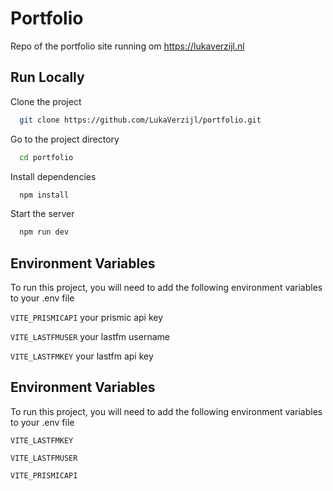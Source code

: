 
# Portfolio

Repo of the portfolio site running om https://lukaverzijl.nl




## Run Locally

Clone the project

```bash
  git clone https://github.com/LukaVerzijl/portfolio.git
```

Go to the project directory

```bash
  cd portfolio
```

Install dependencies

```bash
  npm install
```

Start the server

```bash
  npm run dev
```


## Environment Variables

To run this project, you will need to add the following environment variables to your .env file

`VITE_PRISMICAPI` your prismic api key

`VITE_LASTFMUSER` your lastfm username

`VITE_LASTFMKEY` your lastfm api key


## Environment Variables

To run this project, you will need to add the following environment variables to your .env file

`VITE_LASTFMKEY`

`VITE_LASTFMUSER`

`VITE_PRISMICAPI`

